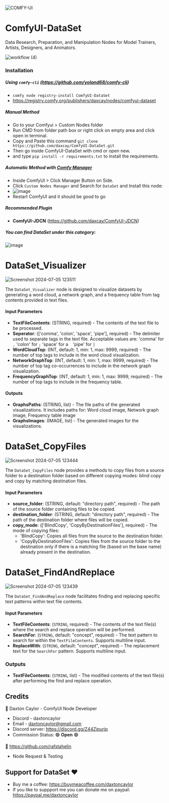 ![COMFY-UI](https://github.com/daxcay/ComfyUI-DataSet/assets/164315771/f9d6fcf0-9ab8-40bd-8997-303bf3b0f994)

# ComfyUI-DataSet

Data Research, Preparation, and Manipulation Nodes for Model Trainers, Artists, Designers, and Animators.

![workflow (4)](https://github.com/daxcay/ComfyUI-DataSet/assets/164315771/9bc9aceb-1d36-454a-9c0a-d462152af88f)

### Installation

##### Using `comfy-cli` (https://github.com/yoland68/comfy-cli)
- `comfy node registry-install ComfyUI-DataSet`
- https://registry.comfy.org/publishers/daxcay/nodes/comfyui-dataset
  
##### Manual Method
- Go to your Comfyui > Custom Nodes folder
- Run CMD from folder path box or right click on empty area and click open in terminal.
- Copy and Paste this command `git clone https://github.com/daxcay/ComfyUI-DataSet.git`
- Then go inside ComfyUI-DataSet with cmd or open new.
- and type `pip install -r requirements.txt` to install the requirements.

##### Automatic Method with [Comfy Manager](https://github.com/ltdrdata/ComfyUI-Manager)
- Inside ComfyUI > Click Manager Button on Side.
- Click `Custom Nodes Manager` and  Search for `DataSet` and Install this node:
- ![image](https://github.com/daxcay/ComfyUI-DataSet/assets/164315771/796bf982-20fc-4859-8096-7138d207214e)
- Restart ComfyUI and it should be good to go

##### Recommended Plugin
- **ComfyUI-JDCN** (https://github.com/daxcay/ComfyUI-JDCN) 

##### You can find DataSet under this category:
![image](https://github.com/daxcay/ComfyUI-DataSet/assets/164315771/4930b434-1993-47c4-bd71-d16f762f94a4)


# DataSet_Visualizer

  ![Screenshot 2024-07-05 123511](https://github.com/daxcay/ComfyUI-DataSet/assets/164315771/e9ade9f8-0856-408d-8ffe-224c523b9371)

  The `DataSet_Visualizer` node is designed to visualize datasets by generating a word cloud, a network graph, and a frequency table from tag contents provided in text files.

  #### Input Parameters
  - **TextFileContents**: (STRING, required) - The contents of the text file to be processed.
  - **Seperator**: (['comma', 'colon', 'space', 'pipe'], required) - The delimiter used to separate tags in the text file. Acceptable values are: 'comma' for `,` 'colon' for `;` 'space' for a ` ` 'pipe' for `|`
  - **WordCloudTop**: (INT, default: 1, min: 1, max: 9999, required) - The number of top tags to include in the word cloud visualization.
  - **NetworkGraphTop**: (INT, default: 1, min: 1, max: 9999, required) - The number of top tag co-occurrences to include in the network graph visualization.
  - **FrequencyGraphTop**: (INT, default: 1, min: 1, max: 9999, required) - The number of top tags to include in the frequency table.

  #### Outputs
  - **GraphsPaths**: (STRING, list) - The file paths of the generated visualizations. It includes paths for: Word cloud image, Network graph image, Frequency table image
  - **GraphsImages**: (IMAGE, list) - The generated images for the visualizations.

# DataSet_CopyFiles

  ![Screenshot 2024-07-05 123444](https://github.com/daxcay/ComfyUI-DataSet/assets/164315771/ce92523a-e7ae-42f5-be82-f75964d0f1bc)

  The `DataSet_CopyFiles` node provides a methods to copy files from a source folder to a destination folder based on different copying modes: blind copy and copy by matching destination files.
  
  #### Input Parameters
  - **source_folder**: (STRING, default: "directory path", required) - The path of the source folder containing files to be copied.
  - **destination_folder**: (STRING, default: "directory path", required) - The path of the destination folder where files will be copied.
  - **copy_mode**: (['BlindCopy', 'CopyByDestinationFiles'], required) - The mode of copying files:
    - 'BlindCopy': Copies all files from the source to the destination folder.
    - 'CopyByDestinationFiles': Copies files from the source folder to the destination only if there is a matching file (based on the base name) already present in the destination.

# DataSet_FindAndReplace

  ![Screenshot 2024-07-05 123439](https://github.com/daxcay/ComfyUI-DataSet/assets/164315771/649d1ed9-edf2-4983-bf31-8aeaaf2be814)
  
  The `DataSet_FindAndReplace` node facilitates finding and replacing specific text patterns within text file contents.
  
  #### Input Parameters
  - **TextFileContents**: (`STRING`, required) - The contents of the text file(s) where the search and replace operation will be performed.
  - **SearchFor**: (`STRING`, default: "concept", required) - The text pattern to search for within the `TextFileContents`. Supports multiline input.
  - **ReplaceWith**: (`STRING`, default: "concept", required) - The replacement text for the `SearchFor` pattern. Supports multiline input.
  
  ### Outputs
  - **TextFileContents**: (`STRING`, list) - The modified contents of the text file(s) after performing the find and replace operation.
  

## Credits

🔶 Daxton Caylor - ComfyUI Node Developer 
- Discord - daxtoncaylor
- Email - daxtoncaylor@gmail.com
- Discord server: https://discord.gg/Z44Zjpurjp
- Commission Status:  🟢 **Open** 🟢

🔶 https://github.com/rafstahelin
- Node Request & Testing

## Support for DataSet ❤️
- Buy me a coffee: https://buymeacoffee.com/daxtoncaylor
- If you like to suppport me you can donate me on paypal: https://paypal.me/daxtoncaylor
